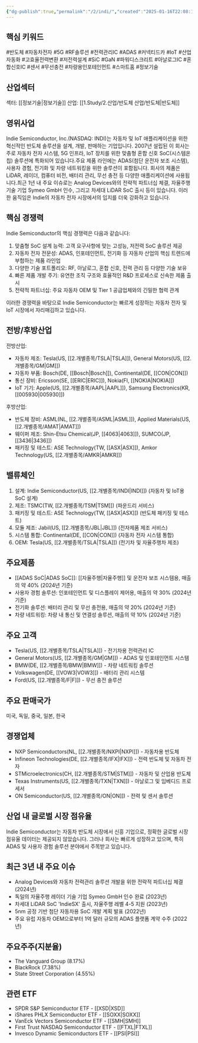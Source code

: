 ```yaml
---
{"dg-publish":true,"permalink":"/2/indi/","created":"2025-01-16T22:08:12.351+09:00","updated":"2025-06-03T20:05:59.548+09:00"}
---
```


## 핵심 키워드

#반도체 #자동차전자 #5G #RF솔루션 #전력관리IC #ADAS #커넥티드카 #IoT #산업자동화 #고효율전력변환 #저전력설계 #SiC #GaN #파워디스크리트 #아날로그IC #혼합신호IC #센서 #무선충전 #차량용인포테인먼트 #스마트홈
#정보기술 

## 산업섹터

섹터: [[정보기술\|정보기술]]
산업: [[1.Study/2.산업/반도체 산업/반도체\|반도체]]

## 영위사업

Indie Semiconductor, Inc.(NASDAQ: INDI)는 자동차 및 IoT 애플리케이션을 위한 혁신적인 반도체 솔루션을 설계, 개발, 판매하는 기업입니다. 2007년 설립된 이 회사는 주로 자동차 전자 시스템, 5G 인프라, IoT 장치를 위한 맞춤형 혼합 신호 SoC(시스템온칩) 솔루션에 특화되어 있습니다.주요 제품 라인에는 ADAS(첨단 운전자 보조 시스템), 사용자 경험, 전기화 및 차량 네트워킹을 위한 솔루션이 포함됩니다. 회사의 제품은 LiDAR, 레이더, 컴퓨터 비전, 배터리 관리, 무선 충전 등 다양한 애플리케이션에 사용됩니다.최근 1년 내 주요 이슈로는 Analog Devices와의 전략적 파트너십 체결, 자율주행 기술 기업 Symeo GmbH 인수, 그리고 차세대 LiDAR SoC 출시 등이 있습니다. 이러한 움직임은 Indie의 자동차 전자 시장에서의 입지를 더욱 강화하고 있습니다.

## 핵심 경쟁력

Indie Semiconductor의 핵심 경쟁력은 다음과 같습니다:

1. 맞춤형 SoC 설계 능력: 고객 요구사항에 맞는 고성능, 저전력 SoC 솔루션 제공
2. 자동차 전자 전문성: ADAS, 인포테인먼트, 전기화 등 자동차 산업의 핵심 트렌드에 부합하는 제품 라인업
3. 다양한 기술 포트폴리오: RF, 아날로그, 혼합 신호, 전력 관리 등 다양한 기술 보유
4. 빠른 제품 개발 주기: 유연한 조직 구조와 효율적인 R&D 프로세스로 신속한 제품 출시
5. 전략적 파트너십: 주요 자동차 OEM 및 Tier 1 공급업체와의 긴밀한 협력 관계

이러한 경쟁력을 바탕으로 Indie Semiconductor는 빠르게 성장하는 자동차 전자 및 IoT 시장에서 자리매김하고 있습니다.

## 전방/후방산업

전방산업:

- 자동차 제조: Tesla(US, [[2.개별종목/TSLA\|TSLA]]), General Motors(US, [[2.개별종목/GM\|GM]])
- 자동차 부품: Bosch(DE, [[Bosch\|Bosch]]), Continental(DE, [[CON\|CON]])
- 통신 장비: Ericsson(SE, [[ERIC\|ERIC]]), Nokia(FI, [[NOKIA\|NOKIA]])
- IoT 기기: Apple(US, [[2.개별종목/AAPL\|AAPL]]), Samsung Electronics(KR, [[005930\|005930]])

후방산업:

- 반도체 장비: ASML(NL, [[2.개별종목/ASML\|ASML]]), Applied Materials(US, [[2.개별종목/AMAT\|AMAT]])
- 웨이퍼 제조: Shin-Etsu Chemical(JP, [[4063\|4063]]), SUMCO(JP, [[3436\|3436]])
- 패키징 및 테스트: ASE Technology(TW, [[ASX\|ASX]]), Amkor Technology(US, [[2.개별종목/AMKR\|AMKR]])

## 밸류체인

1. 설계: Indie Semiconductor(US, [[2.개별종목/INDI\|INDI]]) (자동차 및 IoT용 SoC 설계)
2. 제조: TSMC(TW, [[2.개별종목/TSM\|TSM]]) (파운드리 서비스)
3. 패키징 및 테스트: ASE Technology(TW, [[ASX\|ASX]]) (반도체 패키징 및 테스트)
4. 모듈 제조: Jabil(US, [[2.개별종목/JBL\|JBL]]) (전자제품 제조 서비스)
5. 시스템 통합: Continental(DE, [[CON\|CON]]) (자동차 전자 시스템 통합)
6. OEM: Tesla(US, [[2.개별종목/TSLA\|TSLA]]) (전기차 및 자율주행차 제조)

## 주요제품

- [[ADAS SoC\|ADAS SoC]]: [[자율주행\|자율주행]] 및 운전자 보조 시스템용, 매출의 약 40% (2024년 기준)
- 사용자 경험 솔루션: 인포테인먼트 및 디스플레이 제어용, 매출의 약 30% (2024년 기준)
- 전기화 솔루션: 배터리 관리 및 무선 충전용, 매출의 약 20% (2024년 기준)
- 차량 네트워킹: 차량 내 통신 및 연결성 솔루션, 매출의 약 10% (2024년 기준)

## 주요 고객

- Tesla(US, [[2.개별종목/TSLA\|TSLA]]) - 전기차용 전력관리 IC
- General Motors(US, [[2.개별종목/GM\|GM]]) - ADAS 및 인포테인먼트 시스템
- BMW(DE, [[2.개별종목/BMW\|BMW]]) - 차량 네트워킹 솔루션
- Volkswagen(DE, [[VOW3\|VOW3]]) - 배터리 관리 시스템
- Ford(US, [[2.개별종목/F\|F]]) - 무선 충전 솔루션

## 주요 판매국가

미국, 독일, 중국, 일본, 한국

## 경쟁업체

- NXP Semiconductors(NL, [[2.개별종목/NXPI\|NXPI]]) - 자동차용 반도체
- Infineon Technologies(DE, [[2.개별종목/IFX\|IFX]]) - 전력 반도체 및 자동차 전자
- STMicroelectronics(CH, [[2.개별종목/STM\|STM]]) - 자동차 및 산업용 반도체
- Texas Instruments(US, [[2.개별종목/TXN\|TXN]]) - 아날로그 및 임베디드 프로세서
- ON Semiconductor(US, [[2.개별종목/ON\|ON]]) - 전력 및 센서 솔루션

## 산업 내 글로벌 시장 점유율

Indie Semiconductor는 자동차 반도체 시장에서 신흥 기업으로, 정확한 글로벌 시장 점유율 데이터는 제공되지 않았습니다. 그러나 회사는 빠르게 성장하고 있으며, 특히 ADAS 및 사용자 경험 솔루션 분야에서 주목받고 있습니다.

## 최근 3년 내 주요 이슈

- Analog Devices와 자동차 전력관리 솔루션 개발을 위한 전략적 파트너십 체결 (2024년)
- 독일의 자율주행 레이더 기술 기업 Symeo GmbH 인수 완료 (2023년)
- 차세대 LiDAR SoC 'IndieSX' 출시, 자율주행 레벨 4-5 지원 (2023년)
- 5nm 공정 기반 첨단 자동차용 SoC 개발 계획 발표 (2022년)
- 주요 유럽 자동차 OEM으로부터 1억 달러 규모의 ADAS 플랫폼 계약 수주 (2022년)

## 주요주주(지분율)

- The Vanguard Group (8.17%)
- BlackRock (7.38%)
- State Street Corporation (4.55%)

## 관련 ETF

- SPDR S&P Semiconductor ETF - [[XSD\|XSD]]
- iShares PHLX Semiconductor ETF - [[SOXX\|SOXX]]
- VanEck Vectors Semiconductor ETF - [[SMH\|SMH]]
- First Trust NASDAQ Semiconductor ETF - [[FTXL\|FTXL]]
- Invesco Dynamic Semiconductors ETF - [[PSI\|PSI]]